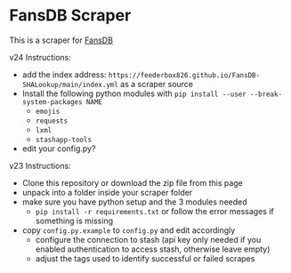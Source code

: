# FansDB Scraper
This is a scraper for [FansDB](https://docs.fansdb.cc)

v24 Instructions:
- add the index address: `https://feederbox826.github.io/FansDB-SHALookup/main/index.yml` as a scraper source
- Install the following python modules with `pip install --user --break-system-packages NAME`
  - `emojis`
  - `requests`
  - `lxml`
  - `stashapp-tools`
- edit your config.py? 

v23 Instructions:
- Clone this repository or download the zip file from this page
- unpack into a folder inside your scraper folder
- make sure you have python setup and the 3 modules needed
    - `pip install -r requirements.txt` or follow the error messages if something is missing
- copy `config.py.example` to `config.py` and edit accordingly
    - configure the connection to stash (api key only needed if you enabled authentication to access stash, otherwise leave empty)
    - adjust the tags used to identify successful or failed scrapes

